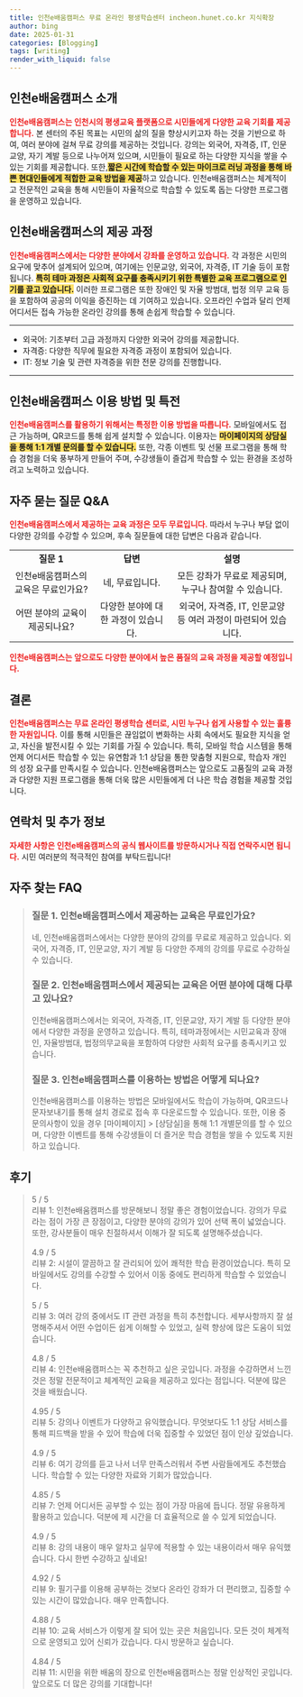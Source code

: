 ```yaml
---
title: 인천e배움캠퍼스 무료 온라인 평생학습센터 incheon.hunet.co.kr 지식확장
author: bing
date: 2025-01-31
categories: [Blogging]
tags: [writing]
render_with_liquid: false
---
```



<h2 id='인천e배움캠퍼스소개'>인천e배움캠퍼스 소개</h2>

<p><b><span style="color: #ee2323;">인천e배움캠퍼스는 인천시의 평생교육 플랫폼으로 시민들에게 다양한 교육 기회를 제공합니다.</span></b> 본 센터의 주된 목표는 시민의 삶의 질을 향상시키고자 하는 것을 기반으로 하여, 여러 분야에 걸쳐 무료 강의를 제공하는 것입니다. 강의는 외국어, 자격증, IT, 인문교양, 자기 계발 등으로 나누어져 있으며, 시민들이 필요로 하는 다양한 지식을 쌓을 수 있는 기회를 제공합니다. 또한,<b><span style="background-color: #ffe066;">짧은 시간에 학습할 수 있는 마이크로 러닝 과정을 통해 바쁜 현대인들에게 적합한 교육 방법을 제공</span></b>하고 있습니다. 인천e배움캠퍼스는 체계적이고 전문적인 교육을 통해 시민들이 자율적으로 학습할 수 있도록 돕는 다양한 프로그램을 운영하고 있습니다.</p>

<h2 id='제공하는강좌와과정'>인천e배움캠퍼스의 제공 과정</h2>

<p><b><span style="color: #ee2323;">인천e배움캠퍼스에서는 다양한 분야에서 강좌를 운영하고 있습니다.</span></b> 각 과정은 시민의 요구에 맞추어 설계되어 있으며, 여기에는 인문교양, 외국어, 자격증, IT 기술 등이 포함됩니다. <b><span style="background-color: #ffe066;">특히 테마 과정은 사회적 요구를 충족시키기 위한 특별한 교육 프로그램으로 인기를 끌고 있습니다.</span></b> 이러한 프로그램은 또한 장애인 및 자율 방범대, 법정 의무 교육 등을 포함하여 공공의 이익을 증진하는 데 기여하고 있습니다. 오프라인 수업과 달리 언제 어디서든 접속 가능한 온라인 강의를 통해 손쉽게 학습할 수 있습니다.</p>

<hr />

<ul>
    <li>외국어: 기초부터 고급 과정까지 다양한 외국어 강의를 제공합니다.</li>
    <li>자격증: 다양한 직무에 필요한 자격증 과정이 포함되어 있습니다.</li>
    <li>IT: 정보 기술 및 관련 자격증을 위한 전문 강의를 진행합니다.</li>
</ul>

<hr />

<h2 id='이용방법과특전'>인천e배움캠퍼스 이용 방법 및 특전</h2>

<p><b><span style="color: #ee2323;">인천e배움캠퍼스를 활용하기 위해서는 특정한 이용 방법을 따릅니다.</span></b> 모바일에서도 접근 가능하며, QR코드를 통해 쉽게 설치할 수 있습니다. 이용자는 <b><span style="background-color: #ffe066;">마이페이지의 상담실을 통해 1:1 개별 문의를 할 수 있습니다.</span></b> 또한, 각종 이벤트 및 선물 프로그램을 통해 학습 경험을 더욱 풍부하게 만들어 주며, 수강생들이 즐겁게 학습할 수 있는 환경을 조성하려고 노력하고 있습니다.</p>

<h2 id='자주하는질문'>자주 묻는 질문 Q&A</h2>

<p><b><span style="color: #ee2323;">인천e배움캠퍼스에서 제공하는 교육 과정은 모두 무료입니다.</span></b> 따라서 누구나 부담 없이 다양한 강의를 수강할 수 있으며, 후속 질문들에 대한 답변은 다음과 같습니다.</p>

<table>
    <tr>
        <td style="text-align: center; height: 17px;"><b>질문 1</b></td>
        <td style="text-align: center; height: 17px;"><b>답변</b></td>
        <td style="text-align: center; height: 17px;"><b>설명</b></td>
    </tr>
    <tr>
        <td style="text-align: center; height: 17px;">인천e배움캠퍼스의 교육은 무료인가요?</td>
        <td style="text-align: center; height: 17px;">네, 무료입니다.</td>
        <td style="text-align: center; height: 17px;">모든 강좌가 무료로 제공되며, 누구나 참여할 수 있습니다.</td>
    </tr>
    <tr>
        <td style="text-align: center; height: 17px;">어떤 분야의 교육이 제공되나요?</td>
        <td style="text-align: center; height: 17px;">다양한 분야에 대한 과정이 있습니다.</td>
        <td style="text-align: center; height: 17px;">외국어, 자격증, IT, 인문교양 등 여러 과정이 마련되어 있습니다.</td>
    </tr>
</table>

<p><b><span style="color: #ee2323;">인천e배움캠퍼스는 앞으로도 다양한 분야에서 높은 품질의 교육 과정을 제공할 예정입니다.</span></b></p>

<h2 id='결론'>결론</h2>

<p><b><span style="color: #ee2323;">인천e배움캠퍼스는 무료 온라인 평생학습 센터로, 시민 누구나 쉽게 사용할 수 있는 훌륭한 자원입니다.</span></b> 이를 통해 시민들은 끊임없이 변화하는 사회 속에서도 필요한 지식을 얻고, 자신을 발전시킬 수 있는 기회를 가질 수 있습니다. 특히, 모바일 학습 시스템을 통해 언제 어디서든 학습할 수 있는 유연함과 1:1 상담을 통한 맞춤형 지원으로, 학습자 개인의 성장 요구를 만족시킬 수 있습니다. 인천e배움캠퍼스는 앞으로도 고품질의 교육 과정과 다양한 지원 프로그램을 통해 더욱 많은 시민들에게 더 나은 학습 경험을 제공할 것입니다.</p>

<h2 id='연락처'>연락처 및 추가 정보</h2>

<p><b><span style="color: #ee2323;">자세한 사항은 인천e배움캠퍼스의 공식 웹사이트를 방문하시거나 직접 연락주시면 됩니다.</span></b> 시민 여러분의 적극적인 참여를 부탁드립니다!</p>


<h2 id='자주_찾는_FAQ'>자주 찾는 FAQ</h2>
<div itemscope="" itemtype="https://schema.org/FAQPage"> 
<blockquote> 
<div itemscope="" itemprop="mainEntity" itemtype="https://schema.org/Question"> 
<h3 itemprop="name">질문 1. 인천e배움캠퍼스에서 제공하는 교육은 무료인가요?</h3> 
<div itemscope="" itemprop="acceptedAnswer" itemtype="https://schema.org/Answer"> 
<span itemprop="text"> 
<p>네, 인천e배움캠퍼스에서는 다양한 분야의 강의를 무료로 제공하고 있습니다. 외국어, 자격증, IT, 인문교양, 자기 계발 등 다양한 주제의 강의를 무료로 수강하실 수 있습니다.</p> 
</span> 
</div> 
</div> 

<div itemscope="" itemprop="mainEntity" itemtype="https://schema.org/Question"> 
<h3 itemprop="name">질문 2. 인천e배움캠퍼스에서 제공되는 교육은 어떤 분야에 대해 다루고 있나요?</h3> 
<div itemscope="" itemprop="acceptedAnswer" itemtype="https://schema.org/Answer"> 
<span itemprop="text"> 
<p>인천e배움캠퍼스에서는 외국어, 자격증, IT, 인문교양, 자기 계발 등 다양한 분야에서 다양한 과정을 운영하고 있습니다. 특히, 테마과정에서는 시민교육과 장애인, 자율방범대, 법정의무교육을 포함하여 다양한 사회적 요구를 충족시키고 있습니다.</p> 
</span> 
</div> 
</div> 

<div itemscope="" itemprop="mainEntity" itemtype="https://schema.org/Question"> 
<h3 itemprop="name">질문 3. 인천e배움캠퍼스를 이용하는 방법은 어떻게 되나요?</h3> 
<div itemscope="" itemprop="acceptedAnswer" itemtype="https://schema.org/Answer"> 
<span itemprop="text"> 
<p>인천e배움캠퍼스를 이용하는 방법은 모바일에서도 학습이 가능하며, QR코드나 문자보내기를 통해 설치 경로로 접속 후 다운로드할 수 있습니다. 또한, 이용 중 문의사항이 있을 경우 [마이페이지] > [상담실]을 통해 1:1 개별문의를 할 수 있으며, 다양한 이벤트를 통해 수강생들이 더 즐거운 학습 경험을 쌓을 수 있도록 지원하고 있습니다.</p> 
</span> 
</div> 
</div> 

</blockquote> 
</div>
<h2 id='후기'>후기</h2>
<div itemscope itemtype="https://schema.org/Product">
  <blockquote>
  <div itemprop="review" itemscope itemtype="https://schema.org/Review">
      <div itemprop="reviewRating" itemscope itemtype="https://schema.org/Rating"> <span itemprop="ratingValue">5</span> / <span itemprop="bestRating">5</span> </div>
      <span itemprop="reviewBody">리뷰 1: 인천e배움캠퍼스를 방문해보니 정말 좋은 경험이었습니다. 강의가 무료라는 점이 가장 큰 장점이고, 다양한 분야의 강의가 있어 선택 폭이 넓었습니다. 또한, 강사분들이 매우 친절하셔서 이해가 잘 되도록 설명해주셨습니다.</span>
  </div>
  <br>
  <div itemprop="review" itemscope itemtype="https://schema.org/Review">
      <div itemprop="reviewRating" itemscope itemtype="https://schema.org/Rating"> <span itemprop="ratingValue">4.9</span> / <span itemprop="bestRating">5</span> </div>
      <span itemprop="reviewBody">리뷰 2: 시설이 깔끔하고 잘 관리되어 있어 쾌적한 학습 환경이었습니다. 특히 모바일에서도 강의를 수강할 수 있어서 이동 중에도 편리하게 학습할 수 있었습니다.</span>
  </div>
  <br>
  <div itemprop="review" itemscope itemtype="https://schema.org/Review">
      <div itemprop="reviewRating" itemscope itemtype="https://schema.org/Rating"> <span itemprop="ratingValue">5</span> / <span itemprop="bestRating">5</span> </div>
      <span itemprop="reviewBody">리뷰 3: 여러 강의 중에서도 IT 관련 과정을 특히 추천합니다. 세부사항까지 잘 설명해주셔서 어떤 수업이든 쉽게 이해할 수 있었고, 실력 향상에 많은 도움이 되었습니다.</span>
  </div>
  <br>
  <div itemprop="review" itemscope itemtype="https://schema.org/Review">
      <div itemprop="reviewRating" itemscope itemtype="https://schema.org/Rating"> <span itemprop="ratingValue">4.8</span> / <span itemprop="bestRating">5</span> </div>
      <span itemprop="reviewBody">리뷰 4: 인천e배움캠퍼스는 꼭 추천하고 싶은 곳입니다. 과정을 수강하면서 느낀 것은 정말 전문적이고 체계적인 교육을 제공하고 있다는 점입니다. 덕분에 많은 것을 배웠습니다.</span>
  </div>
  <br>
  <div itemprop="review" itemscope itemtype="https://schema.org/Review">
      <div itemprop="reviewRating" itemscope itemtype="https://schema.org/Rating"> <span itemprop="ratingValue">4.95</span> / <span itemprop="bestRating">5</span> </div>
      <span itemprop="reviewBody">리뷰 5: 강의나 이벤트가 다양하고 유익했습니다. 무엇보다도 1:1 상담 서비스를 통해 피드백을 받을 수 있어 학습에 더욱 집중할 수 있었던 점이 인상 깊었습니다.</span>
  </div>
  <br>
  <div itemprop="review" itemscope itemtype="https://schema.org/Review">
      <div itemprop="reviewRating" itemscope itemtype="https://schema.org/Rating"> <span itemprop="ratingValue">4.9</span> / <span itemprop="bestRating">5</span> </div>
      <span itemprop="reviewBody">리뷰 6: 여기 강의를 듣고 나서 너무 만족스러워서 주변 사람들에게도 추천했습니다. 학습할 수 있는 다양한 자료와 기회가 많았습니다.</span>
  </div>
  <br>
  <div itemprop="review" itemscope itemtype="https://schema.org/Review">
      <div itemprop="reviewRating" itemscope itemtype="https://schema.org/Rating"> <span itemprop="ratingValue">4.85</span> / <span itemprop="bestRating">5</span> </div>
      <span itemprop="reviewBody">리뷰 7: 언제 어디서든 공부할 수 있는 점이 가장 마음에 듭니다. 정말 유용하게 활용하고 있습니다. 덕분에 제 시간을 더 효율적으로 쓸 수 있게 되었습니다.</span>
  </div>
  <br>
  <div itemprop="review" itemscope itemtype="https://schema.org/Review">
      <div itemprop="reviewRating" itemscope itemtype="https://schema.org/Rating"> <span itemprop="ratingValue">4.9</span> / <span itemprop="bestRating">5</span> </div>
      <span itemprop="reviewBody">리뷰 8: 강의 내용이 매우 알차고 실무에 적용할 수 있는 내용이라서 매우 유익했습니다. 다시 한번 수강하고 싶네요!</span>
  </div>
  <br>
  <div itemprop="review" itemscope itemtype="https://schema.org/Review">
      <div itemprop="reviewRating" itemscope itemtype="https://schema.org/Rating"> <span itemprop="ratingValue">4.92</span> / <span itemprop="bestRating">5</span> </div>
      <span itemprop="reviewBody">리뷰 9: 필기구를 이용해 공부하는 것보다 온라인 강좌가 더 편리했고, 집중할 수 있는 시간이 많았습니다. 매우 만족합니다.</span>
  </div>
  <br>
  <div itemprop="review" itemscope itemtype="https://schema.org/Review">
      <div itemprop="reviewRating" itemscope itemtype="https://schema.org/Rating"> <span itemprop="ratingValue">4.88</span> / <span itemprop="bestRating">5</span> </div>
      <span itemprop="reviewBody">리뷰 10: 교육 서비스가 이렇게 잘 되어 있는 곳은 처음입니다. 모든 것이 체계적으로 운영되고 있어 신뢰가 갔습니다. 다시 방문하고 싶습니다.</span>
  </div>
  <br>
  <div itemprop="review" itemscope itemtype="https://schema.org/Review">
      <div itemprop="reviewRating" itemscope itemtype="https://schema.org/Rating"> <span itemprop="ratingValue">4.84</span> / <span itemprop="bestRating">5</span> </div>
      <span itemprop="reviewBody">리뷰 11: 시민을 위한 배움의 장으로 인천e배움캠퍼스는 정말 인상적인 곳입니다. 앞으로도 더 많은 강의를 기대합니다!</span>
  </div>
  </blockquote>
</div>
